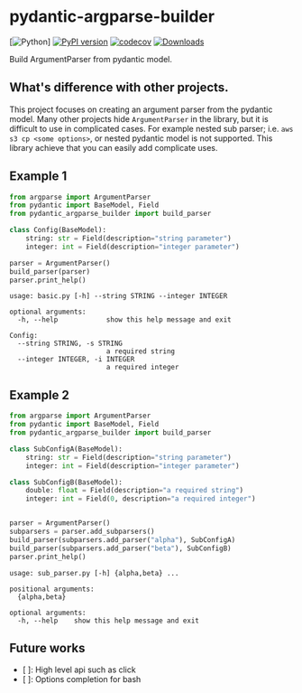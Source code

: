 # pydantic-argparse-builder
[![Python](https://img.shields.io/pypi/pyversions/pydantic-argparse-builder.svg)]
[![PyPI version](https://badge.fury.io/py/pydantic-argparse-builder.svg)](https://badge.fury.io/py/pydantic-argparse-builder)
[![codecov](https://codecov.io/gh/elda27/pydantic_argparse_builder/branch/main/graph/badge.svg?token=GLqGNtE7Df)](https://codecov.io/gh/elda27/pydantic_argparse_builder)
[![Downloads](https://static.pepy.tech/badge/pydantic-argparse-builder)](https://pepy.tech/project/pydantic-argparse-builder)

Build ArgumentParser from pydantic model.

## What's difference with other projects.

This project focuses on creating an argument parser from the pydantic model.
Many other projects hide `ArgumentParser` in the library, but it is difficult to use in complicated cases.
For example nested sub parser; i.e. `aws s3 cp <some options>`, or nested pydantic model is not supported.
This library achieve that you can easily add complicate uses.

## Example 1

```python
from argparse import ArgumentParser
from pydantic import BaseModel, Field
from pydantic_argparse_builder import build_parser

class Config(BaseModel):
    string: str = Field(description="string parameter")
    integer: int = Field(description="integer parameter")

parser = ArgumentParser()
build_parser(parser)
parser.print_help()
```

```
usage: basic.py [-h] --string STRING --integer INTEGER

optional arguments:
  -h, --help            show this help message and exit

Config:
  --string STRING, -s STRING
                        a required string
  --integer INTEGER, -i INTEGER
                        a required integer
```

## Example 2

```python
from argparse import ArgumentParser
from pydantic import BaseModel, Field
from pydantic_argparse_builder import build_parser

class SubConfigA(BaseModel):
    string: str = Field(description="string parameter")
    integer: int = Field(description="integer parameter")

class SubConfigB(BaseModel):
    double: float = Field(description="a required string")
    integer: int = Field(0, description="a required integer")


parser = ArgumentParser()
subparsers = parser.add_subparsers()
build_parser(subparsers.add_parser("alpha"), SubConfigA)
build_parser(subparsers.add_parser("beta"), SubConfigB)
parser.print_help()
```

```
usage: sub_parser.py [-h] {alpha,beta} ...

positional arguments:
  {alpha,beta}

optional arguments:
  -h, --help    show this help message and exit
```

## Future works

- [ ]: High level api such as click
- [ ]: Options completion for bash
